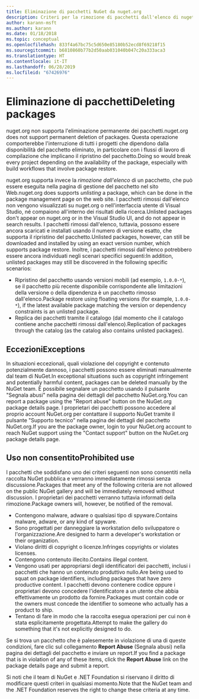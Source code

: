 ```yaml
---
title: Eliminazione di pacchetti NuGet da nuget.org
description: Criteri per la rimozione di pacchetti dall'elenco di nuget.org; l'eliminazione permanente non è supportata, salvo quando i pacchetti violano altri criteri.
author: karann-msft
ms.author: karann
ms.date: 01/18/2018
ms.topic: conceptual
ms.openlocfilehash: 833f4a67bc75c5d650e85180b52ecd8f69218f15
ms.sourcegitcommit: b6810860b77b2d50aab031040b047c20a333aca3
ms.translationtype: HT
ms.contentlocale: it-IT
ms.lasthandoff: 06/28/2019
ms.locfileid: "67426976"
---
```

# <a name="deleting-packages"></a><span data-ttu-id="19df2-103">Eliminazione di pacchetti</span><span class="sxs-lookup"><span data-stu-id="19df2-103">Deleting packages</span></span>

<span data-ttu-id="19df2-104">nuget.org non supporta l'eliminazione permanente dei pacchetti.</span><span class="sxs-lookup"><span data-stu-id="19df2-104">nuget.org does not support permanent deletion of packages.</span></span> <span data-ttu-id="19df2-105">Questa operazione comporterebbe l'interruzione di tutti i progetti che dipendono dalla disponibilità del pacchetto eliminato, in particolare con i flussi di lavoro di compilazione che implicano il ripristino del pacchetto.</span><span class="sxs-lookup"><span data-stu-id="19df2-105">Doing so would break every project depending on the availability of the package, especially with build workflows that involve package restore.</span></span>

<span data-ttu-id="19df2-106">nuget.org supporta invece la *rimozione dall'elenco* di un pacchetto, che può essere eseguita nella pagina di gestione del pacchetto nel sito Web.</span><span class="sxs-lookup"><span data-stu-id="19df2-106">nuget.org does supports *unlisting* a package, which can be done in the package management page on the web site.</span></span> <span data-ttu-id="19df2-107">I pacchetti rimossi dall'elenco non vengono visualizzati su nuget.org o nell'interfaccia utente di Visual Studio, né compaiono all'interno dei risultati della ricerca.</span><span class="sxs-lookup"><span data-stu-id="19df2-107">Unlisted packages don't appear on nuget.org or in the Visual Studio UI, and do not appear in search results.</span></span> <span data-ttu-id="19df2-108">I pacchetti rimossi dall'elenco, tuttavia, possono essere ancora scaricati e installati usando il numero di versione esatto, che supporta il ripristino del pacchetto.</span><span class="sxs-lookup"><span data-stu-id="19df2-108">Unlisted packages, however, can still be downloaded and installed by using an exact version number, which supports package restore.</span></span> <span data-ttu-id="19df2-109">Inoltre, i pacchetti rimossi dall'elenco potrebbero essere ancora individuati negli scenari specifici seguenti:</span><span class="sxs-lookup"><span data-stu-id="19df2-109">In addition, unlisted packages may still be discovered in the following specific scenarios:</span></span>

- <span data-ttu-id="19df2-110">Ripristino del pacchetto usando versioni mobili (ad esempio, `1.0.0-*`), se il pacchetto più recente disponibile corrispondente alle limitazioni della versione o della dipendenza è un pacchetto rimosso dall'elenco.</span><span class="sxs-lookup"><span data-stu-id="19df2-110">Package restore using floating versions (for example, `1.0.0-*`), if the latest available package matching the version or dependency constraints is an unlisted package.</span></span>
- <span data-ttu-id="19df2-111">Replica dei pacchetti tramite il catalogo (dal momento che il catalogo contiene anche pacchetti rimossi dall'elenco).</span><span class="sxs-lookup"><span data-stu-id="19df2-111">Replication of packages through the catalog (as the catalog also contains unlisted packages).</span></span>

## <a name="exceptions"></a><span data-ttu-id="19df2-112">Eccezioni</span><span class="sxs-lookup"><span data-stu-id="19df2-112">Exceptions</span></span>

<span data-ttu-id="19df2-113">In situazioni eccezionali, quali violazione del copyright e contenuto potenzialmente dannoso, i pacchetti possono essere eliminati manualmente dal team di NuGet.</span><span class="sxs-lookup"><span data-stu-id="19df2-113">In exceptional situations such as copyright infringement and potentially harmful content, packages can be deleted manually by the NuGet team.</span></span> <span data-ttu-id="19df2-114">È possibile segnalare un pacchetto usando il pulsante "Segnala abusi" nella pagina dei dettagli del pacchetto NuGet.org.</span><span class="sxs-lookup"><span data-stu-id="19df2-114">You can report a package using the "Report abuse" button on the NuGet.org package details page.</span></span> <span data-ttu-id="19df2-115">I proprietari dei pacchetti possono accedere al proprio account NuGet.org per contattare il supporto NuGet tramite il pulsante "Supporto tecnico" nella pagina dei dettagli del pacchetto NuGet.org.</span><span class="sxs-lookup"><span data-stu-id="19df2-115">If you are the package owner, login to your NuGet.org account to reach NuGet support using the "Contact support" button on the NuGet.org package details page.</span></span>

## <a name="prohibited-use"></a><span data-ttu-id="19df2-116">Uso non consentito</span><span class="sxs-lookup"><span data-stu-id="19df2-116">Prohibited use</span></span>

<span data-ttu-id="19df2-117">I pacchetti che soddisfano uno dei criteri seguenti non sono consentiti nella raccolta NuGet pubblica e verranno immediatamente rimossi senza discussione.</span><span class="sxs-lookup"><span data-stu-id="19df2-117">Packages that meet any of the following criteria are not allowed on the public NuGet gallery and will be immediately removed without discussion.</span></span> <span data-ttu-id="19df2-118">I proprietari dei pacchetti verranno tuttavia informati della rimozione.</span><span class="sxs-lookup"><span data-stu-id="19df2-118">Package owners will, however, be notified of the removal.</span></span>

- <span data-ttu-id="19df2-119">Contengono malware, adware o qualsiasi tipo di spyware.</span><span class="sxs-lookup"><span data-stu-id="19df2-119">Contains malware, adware, or any kind of spyware.</span></span>
- <span data-ttu-id="19df2-120">Sono progettati per danneggiare la workstation dello sviluppatore o l'organizzazione.</span><span class="sxs-lookup"><span data-stu-id="19df2-120">Are designed to harm a developer's workstation or their organization.</span></span>
- <span data-ttu-id="19df2-121">Violano diritti di copyright o licenze.</span><span class="sxs-lookup"><span data-stu-id="19df2-121">Infringes copyrights or violates licenses.</span></span>
- <span data-ttu-id="19df2-122">Contengono contenuto illecito.</span><span class="sxs-lookup"><span data-stu-id="19df2-122">Contains illegal content.</span></span>
- <span data-ttu-id="19df2-123">Vengono usati per appropriarsi degli identificatori dei pacchetti, inclusi i pacchetti che hanno un contenuto produttivo nullo.</span><span class="sxs-lookup"><span data-stu-id="19df2-123">Are being used to squat on package identifiers, including packages that have zero productive content.</span></span> <span data-ttu-id="19df2-124">I pacchetti devono contenere codice oppure i proprietari devono concedere l'identificatore a un utente che abbia effettivamente un prodotto da fornire.</span><span class="sxs-lookup"><span data-stu-id="19df2-124">Packages must contain code or the owners must concede the identifier to someone who actually has a product to ship.</span></span>
- <span data-ttu-id="19df2-125">Tentano di fare in modo che la raccolta esegua operazioni per cui non è stata esplicitamente progettata.</span><span class="sxs-lookup"><span data-stu-id="19df2-125">Attempt to make the gallery do something that it's not explicitly designed to do.</span></span>

<span data-ttu-id="19df2-126">Se si trova un pacchetto che è palesemente in violazione di una di queste condizioni, fare clic sul collegamento **Report Abuse** (Segnala abusi) nella pagina dei dettagli del pacchetto e inviare un report.</span><span class="sxs-lookup"><span data-stu-id="19df2-126">If you find a package that is in violation of any of these items, click the **Report Abuse** link on the package details page and submit a report.</span></span>

<span data-ttu-id="19df2-127">Si noti che il team di NuGet e .NET Foundation si riservano il diritto di modificare questi criteri in qualsiasi momento.</span><span class="sxs-lookup"><span data-stu-id="19df2-127">Note that the NuGet team and the .NET Foundation reserves the right to change these criteria at any time.</span></span>
